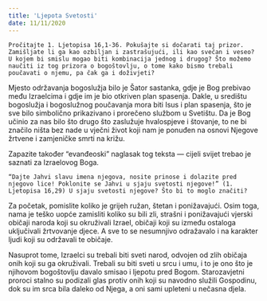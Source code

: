 ```yaml
---
title: 'Ljepota Svetosti'
date: 11/11/2020
---
```


`Pročitajte 1. Ljetopisa 16,1-36. Pokušajte si dočarati taj prizor. Zamišljate li ga kao ozbiljan i zastrašujući, ili kao svečan i veseo? U kojem bi smislu mogao biti kombinacija jednog i drugog? Što možemo naučiti iz tog prizora o bogoštovlju, o tome kako bismo trebali poučavati o njemu, pa čak ga i doživjeti?`

Mjesto održavanja bogoslužja bilo je Šator sastanka, gdje je Bog prebivao među Izraelcima i gdje im je bio otkriven plan spasenja. Dakle, u središtu bogoslužja i bogoslužnog poučavanja mora biti Isus i plan spasenja, što je sve bilo simbolično prikazivano i prorečeno službom u Svetištu. Da je Bog učinio za nas bilo što drugo što zaslužuje hvalospjeve i štovanje, to ne bi značilo ništa bez nade u vječni život koji nam je ponuđen na osnovi Njegove žrtvene i zamjeničke smrti na križu.

Zapazite također “evanđeoski” naglasak tog teksta — cijeli svijet trebao je saznati za Izraelovog Boga.

`“Dajte Jahvi slavu imena njegova, nosite prinose i dolazite pred njegovo lice! Poklonite se Jahvi u sjaju svetosti njegove!” (1. Ljetopisa 16,29) U sjaju svetosti njegove? Što bi to moglo značiti?`

Za početak, pomislite koliko je grijeh ružan, štetan i ponižavajući. Osim toga, nama je teško uopće zamisliti koliko su bili zli, strašni i ponižavajući vjerski običaji naroda koji su okruživali Izrael, običaji koji su između ostaloga uključivali žrtvovanje djece. A sve to se nesumnjivo odražavalo i na karakter ljudi koji su održavali te običaje.

Nasuprot tome, Izraelci su trebali biti sveti narod, odvojen od zlih običaja onih koji su ga okruživali. Trebali su biti sveti u srcu i umu, i to je ono što je njihovom bogoštovlju davalo smisao i ljepotu pred Bogom. Starozavjetni proroci stalno su podizali glas protiv onih koji su navodno služili Gospodinu, dok su im srca bila daleko od Njega, a oni sami upleteni u nečasna djela.